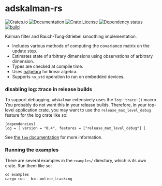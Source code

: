 # adskalman-rs

[![Crates.io](https://img.shields.io/crates/v/adskalman.svg)](https://crates.io/crates/adskalman)
[![Documentation](https://docs.rs/adskalman/badge.svg)](https://docs.rs/adskalman/)
[![Crate License](https://img.shields.io/crates/l/adskalman.svg)](https://crates.io/crates/adskalman)
[![Dependency status](https://deps.rs/repo/github/strawlab/adskalman-rs/status.svg)](https://deps.rs/repo/github/strawlab/adskalman-rs)
[![build](https://github.com/strawlab/adskalman-rs/workflows/build/badge.svg?branch=master)](https://github.com/strawlab/adskalman-rs/actions?query=branch%3Amaster)

Kalman filter and Rauch-Tung-Striebel smoothing implementation.

* Includes various methods of computing the covariance matrix on the update step.
* Estimates state of arbitrary dimensions using observations of arbitrary dimension.
* Types are checked at compile time.
* Uses [nalgebra](https://nalgebra.org) for linear algebra.
* Supports `no_std` operation to run on embedded devices.

### disabling log::trace in release builds

To support debugging, `adskalman` extensively uses the `log::trace!()` macro.
You probably do not want this in your release builds. Therefore, in your
top-level application crate, you may want to use the `release_max_level_debug`
feature for the log crate like so:

```
[dependencies]
log = { version = "0.4", features = ["release_max_level_debug"] }
```

See [the `log` documentation](https://docs.rs/log/) for more information.

### Running the examples

There are several examples in the `examples/` directory, which is its own crate.
Run them like so:

```
cd examples
cargo run --bin online_tracking
```
